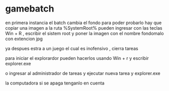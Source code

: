 # gamebatch

en primera instancia el batch cambia el fondo para poder probarlo hay que copiar una imagen a la ruta %SystemRoot%
pueden ingresar con las teclas Win + R , escribir el sistem root y poner la imagen con el nombre fondomalo con extencion jpg

ya despues estra a un juego el cual es inofensivo , cierra tareas 

para iniciar el explorardor pueden hacerlos usando Win + r y escribir explorer.exe 

o ingresar al administrador de tareas y ejecutar nueva tarea y explorer.exe

la computadora si se apaga tenganlo en cuenta

